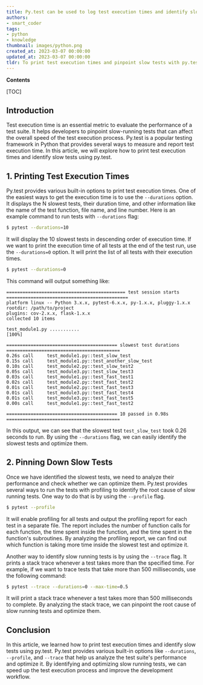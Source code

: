 ```yaml
---
title: Py.test can be used to log test execution times and identify slow tests
authors:
- smart_coder
tags:
- python
- knowledge
thumbnail: images/python.png
created_at: 2023-03-07 00:00:00
updated_at: 2023-03-07 00:00:00
tldr: To print test execution times and pinpoint slow tests with py.test in Python, use the --durations and --timeout options respectively.
---
```


**Contents**

[TOC]

## Introduction
Test execution time is an essential metric to evaluate the performance of a test suite. It helps developers to pinpoint slow-running tests that can affect the overall speed of the test execution process. Py.test is a popular testing framework in Python that provides several ways to measure and report test execution time. In this article, we will explore how to print test execution times and identify slow tests using py.test.


## 1. Printing Test Execution Times
Py.test provides various built-in options to print test execution times. One of the easiest ways to get the execution time is to use the `--durations` option. It displays the N slowest tests, their duration time, and other information like the name of the test function, file name, and line number. Here is an example command to run tests with `--durations` flag:

```bash
$ pytest --durations=10
```
It will display the 10 slowest tests in descending order of execution time. If we want to print the execution time of all tests at the end of the test run, use the `--durations=0` option. It will print the list of all tests with their execution times.

```bash
$ pytest --durations=0
```
This command will output something like:

```
============================================ test session starts =============================================
platform linux -- Python 3.x.x, pytest-6.x.x, py-1.x.x, pluggy-1.x.x
rootdir: /path/to/project
plugins: cov-2.x.x, flask-1.x.x
collected 10 items

test_module1.py ...........                                                                    [100%]

========================================= slowest test durations ==========================================
0.26s call     test_module1.py::test_slow_test
0.15s call     test_module1.py::test_another_slow_test
0.10s call     test_module2.py::test_slow_test2
0.05s call     test_module3.py::test_slow_test3
0.03s call     test_module1.py::test_fast_test1
0.02s call     test_module2.py::test_fast_test2
0.01s call     test_module2.py::test_fast_test3
0.01s call     test_module3.py::test_fast_test4
0.01s call     test_module3.py::test_fast_test5
0.00s call     test_module1.py::test_fast_test2

========================================= 10 passed in 0.98s ==========================================
```
In this output, we can see that the slowest test `test_slow_test` took 0.26 seconds to run. By using the `--durations` flag, we can easily identify the slowest tests and optimize them.


## 2. Pinning Down Slow Tests
Once we have identified the slowest tests, we need to analyze their performance and check whether we can optimize them. Py.test provides several ways to run the tests with profiling to identify the root cause of slow running tests. One way to do that is by using the `--profile` flag.

```bash
$ pytest --profile
```
It will enable profiling for all tests and output the profiling report for each test in a separate file. The report includes the number of function calls for each function, the time spent inside the function, and the time spent in the function's subroutines. By analyzing the profiling report, we can find out which function is taking more time inside the slowest test and optimize it.

Another way to identify slow running tests is by using the `--trace` flag. It prints a stack trace whenever a test takes more than the specified time. For example, if we want to trace tests that take more than 500 milliseconds, use the following command:

```bash
$ pytest --trace --durations=0 --max-time=0.5
```
It will print a stack trace whenever a test takes more than 500 milliseconds to complete. By analyzing the stack trace, we can pinpoint the root cause of slow running tests and optimize them.


## Conclusion
In this article, we learned how to print test execution times and identify slow tests using py.test. Py.test provides various built-in options like `--durations`, `--profile`, and `--trace` that help us analyze the test suite's performance and optimize it. By identifying and optimizing slow running tests, we can speed up the test execution process and improve the development workflow.
